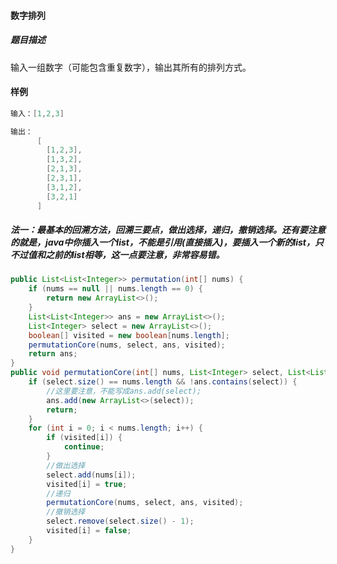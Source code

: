#### 数字排列

##### 题目描述

输入一组数字（可能包含重复数字），输出其所有的排列方式。

#### 样例

```java
输入：[1,2,3]

输出：
      [
        [1,2,3],
        [1,3,2],
        [2,1,3],
        [2,3,1],
        [3,1,2],
        [3,2,1]
      ]
```

<!--more-->

##### 法一：最基本的回溯方法，回溯三要点，做出选择，递归，撤销选择。还有要注意的就是，java中你插入一个list，不能是引用(直接插入)，要插入一个新的list，只不过值和之前的list相等，这一点要注意，非常容易错。

```java
public List<List<Integer>> permutation(int[] nums) {
    if (nums == null || nums.length == 0) {
        return new ArrayList<>();
    }
    List<List<Integer>> ans = new ArrayList<>();
    List<Integer> select = new ArrayList<>();
    boolean[] visited = new boolean[nums.length];
    permutationCore(nums, select, ans, visited);
    return ans;
}
public void permutationCore(int[] nums, List<Integer> select, List<List<Integer>> ans, boolean[] visited) {
    if (select.size() == nums.length && !ans.contains(select)) {
        //这里要注意，不能写成ans.add(select);
        ans.add(new ArrayList<>(select));
        return;
    }
    for (int i = 0; i < nums.length; i++) {
        if (visited[i]) {
            continue;
        }
        //做出选择
        select.add(nums[i]);
        visited[i] = true;
        //递归
        permutationCore(nums, select, ans, visited);
        //撤销选择
        select.remove(select.size() - 1);
        visited[i] = false;
    }
}
```

